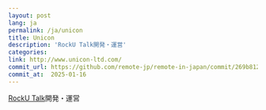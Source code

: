 ```yaml
---
layout: post
lang: ja
permalink: /ja/unicon
title: Unicon
description: 'RockU Talk開発・運営'
categories: 
link: http://www.unicon-ltd.com/
commit_url: https://github.com/remote-jp/remote-in-japan/commit/269b8121aa196f71e3b6ae053662484bf0056892
commit_at:  2025-01-16
---
```


<p><a href="https://play.google.com/store/apps/details?id=com.unicon_ltd.rockuapps.community&hl=ja">RockU Talk</a>開発・運営</p>
